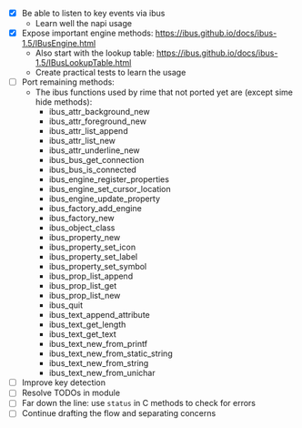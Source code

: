 - [x] Be able to listen to key events via ibus
    - Learn well the napi usage
- [x] Expose important engine methods: https://ibus.github.io/docs/ibus-1.5/IBusEngine.html
    - Also start with the lookup table: https://ibus.github.io/docs/ibus-1.5/IBusLookupTable.html
    - Create practical tests to learn the usage
- [ ] Port remaining methods:
    - The ibus functions used by rime that not ported yet are (except sime hide methods):
        - ibus_attr_background_new
        - ibus_attr_foreground_new
        - ibus_attr_list_append
        - ibus_attr_list_new
        - ibus_attr_underline_new
        - ibus_bus_get_connection
        - ibus_bus_is_connected
        - ibus_engine_register_properties
        - ibus_engine_set_cursor_location
        - ibus_engine_update_property
        - ibus_factory_add_engine
        - ibus_factory_new
        - ibus_object_class
        - ibus_property_new
        - ibus_property_set_icon
        - ibus_property_set_label
        - ibus_property_set_symbol
        - ibus_prop_list_append
        - ibus_prop_list_get
        - ibus_prop_list_new
        - ibus_quit
        - ibus_text_append_attribute
        - ibus_text_get_length
        - ibus_text_get_text
        - ibus_text_new_from_printf
        - ibus_text_new_from_static_string
        - ibus_text_new_from_string
        - ibus_text_new_from_unichar
- [ ] Improve key detection
- [ ] Resolve TODOs in module
- [ ] Far down the line: use `status` in C methods to check for errors
- [ ] Continue drafting the flow and separating concerns
